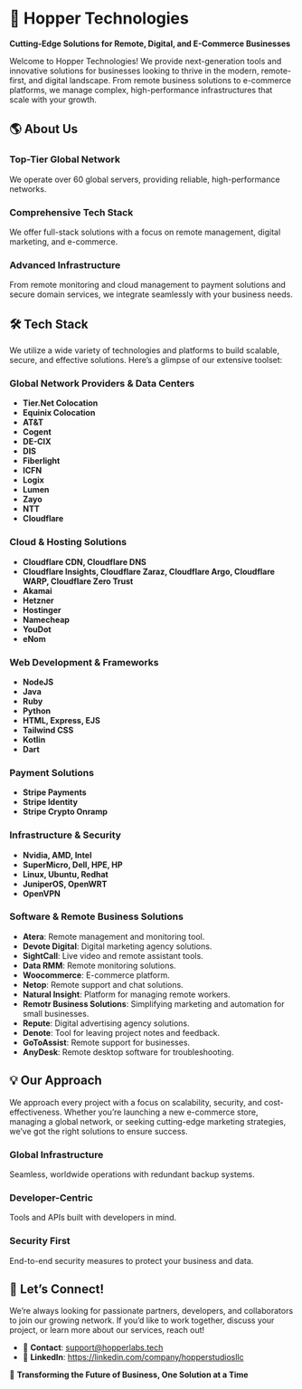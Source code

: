 # 🚀 Hopper Technologies
**Cutting-Edge Solutions for Remote, Digital, and E-Commerce Businesses**

Welcome to Hopper Technologies! We provide next-generation tools and innovative solutions for businesses looking to thrive in the modern, remote-first, and digital landscape. From remote business solutions to e-commerce platforms, we manage complex, high-performance infrastructures that scale with your growth.

## 🌎 About Us  
### **Top-Tier Global Network**  
We operate over 60 global servers, providing reliable, high-performance networks.

### **Comprehensive Tech Stack**  
We offer full-stack solutions with a focus on remote management, digital marketing, and e-commerce.

### **Advanced Infrastructure**  
From remote monitoring and cloud management to payment solutions and secure domain services, we integrate seamlessly with your business needs.

## 🛠️ **Tech Stack**  
We utilize a wide variety of technologies and platforms to build scalable, secure, and effective solutions. Here’s a glimpse of our extensive toolset:

### **Global Network Providers & Data Centers**  
- **Tier.Net Colocation**  
- **Equinix Colocation**  
- **AT&T**  
- **Cogent**  
- **DE-CIX**  
- **DIS**  
- **Fiberlight**  
- **ICFN**  
- **Logix**  
- **Lumen**  
- **Zayo**  
- **NTT**  
- **Cloudflare**  

### **Cloud & Hosting Solutions**  
- **Cloudflare CDN, Cloudflare DNS**  
- **Cloudflare Insights, Cloudflare Zaraz, Cloudflare Argo, Cloudflare WARP, Cloudflare Zero Trust**  
- **Akamai**  
- **Hetzner**  
- **Hostinger**  
- **Namecheap**  
- **YouDot**  
- **eNom**  

### **Web Development & Frameworks**  
- **NodeJS**  
- **Java**  
- **Ruby**  
- **Python**  
- **HTML, Express, EJS**  
- **Tailwind CSS**  
- **Kotlin**  
- **Dart**

### **Payment Solutions**  
- **Stripe Payments**  
- **Stripe Identity**  
- **Stripe Crypto Onramp**  

### **Infrastructure & Security**  
- **Nvidia, AMD, Intel**  
- **SuperMicro, Dell, HPE, HP**  
- **Linux, Ubuntu, Redhat**  
- **JuniperOS, OpenWRT**  
- **OpenVPN**  

### **Software & Remote Business Solutions**  
- **Atera**: Remote management and monitoring tool.  
- **Devote Digital**: Digital marketing agency solutions.  
- **SightCall**: Live video and remote assistant tools.  
- **Data RMM**: Remote monitoring solutions.  
- **Woocommerce**: E-commerce platform.  
- **Netop**: Remote support and chat solutions.  
- **Natural Insight**: Platform for managing remote workers.  
- **Remotr Business Solutions**: Simplifying marketing and automation for small businesses.  
- **Repute**: Digital advertising agency solutions.  
- **Denote**: Tool for leaving project notes and feedback.  
- **GoToAssist**: Remote support for businesses.  
- **AnyDesk**: Remote desktop software for troubleshooting.

## 💡 **Our Approach**  
We approach every project with a focus on scalability, security, and cost-effectiveness. Whether you’re launching a new e-commerce store, managing a global network, or seeking cutting-edge marketing strategies, we’ve got the right solutions to ensure success.

### **Global Infrastructure**  
Seamless, worldwide operations with redundant backup systems.

### **Developer-Centric**  
Tools and APIs built with developers in mind.

### **Security First**  
End-to-end security measures to protect your business and data.

## 🤝 **Let’s Connect!**  
We’re always looking for passionate partners, developers, and collaborators to join our growing network. If you’d like to work together, discuss your project, or learn more about our services, reach out!

- 📧 **Contact**: support@hopperlabs.tech
- 💼 **LinkedIn**: https://linkedin.com/company/hopperstudiosllc

🚀 **Transforming the Future of Business, One Solution at a Time**
